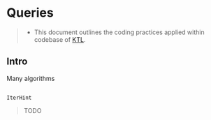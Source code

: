 # Queries

> - This document outlines the coding practices applied within codebase of [KTL](https://github.com/mtszkarbowiak/mk-stl).


## Intro

Many algorithms


##

`IterHint`

> TODO
